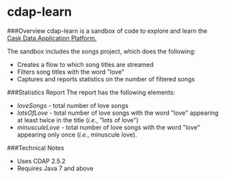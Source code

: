 cdap-learn
==========
###Overview
cdap-learn is a sandbox of code to explore and learn the [Cask Data Application Platform.](http://cdap.io/) 

The sandbox includes the songs project, which does the following: 
  - Creates a flow to which song titles are streamed
  - Filters song titles with the word "love"
  - Captures and reports statistics on the number of filtered songs

###Statistics Report
The report has the following elements:
  - _loveSongs_ - total number of love songs
  - _lotsOfLove_ - total number of love songs with the word "love" appearing at least twice in the title (_i.e._, "lots of love")
  - _minusculeLove_ - total number of love songs with the word "love" appearing only once (_i.e._, minuscule love).

###Technical Notes
  - Uses CDAP 2.5.2
  - Requires Java 7 and above
